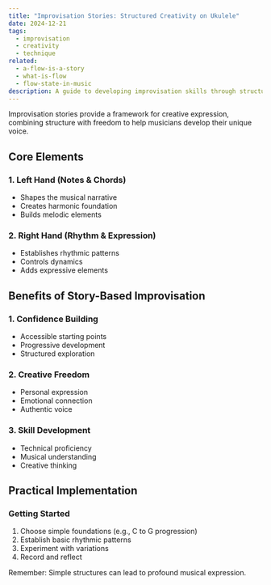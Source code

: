 ```yaml
---
title: "Improvisation Stories: Structured Creativity on Ukulele"
date: 2024-12-21
tags:
  - improvisation
  - creativity
  - technique
related:
  - a-flow-is-a-story
  - what-is-flow
  - flow-state-in-music
description: A guide to developing improvisation skills through structured storytelling on the ukulele
---
```

Improvisation stories provide a framework for creative expression, combining structure with freedom to help musicians develop their unique voice.

## Core Elements

### 1. Left Hand (Notes & Chords)
- Shapes the musical narrative
- Creates harmonic foundation
- Builds melodic elements

### 2. Right Hand (Rhythm & Expression)
- Establishes rhythmic patterns
- Controls dynamics
- Adds expressive elements

## Benefits of Story-Based Improvisation

### 1. Confidence Building
- Accessible starting points
- Progressive development
- Structured exploration

### 2. Creative Freedom
- Personal expression
- Emotional connection
- Authentic voice

### 3. Skill Development
- Technical proficiency
- Musical understanding
- Creative thinking

## Practical Implementation

### Getting Started
1. Choose simple foundations (e.g., C to G progression)
2. Establish basic rhythmic patterns
3. Experiment with variations
4. Record and reflect

Remember: Simple structures can lead to profound musical expression.